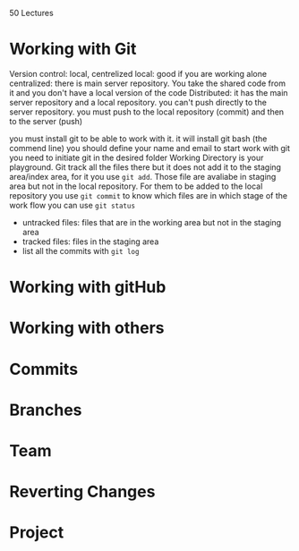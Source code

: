 50 Lectures
# Working with Git
Version control: local, centrelized
local: good if you are working alone
centralized: there is main server repository. You take the shared code from it and you don't have a local version of the code
Distributed: it has the main server repository and a local repository. you can't push directly to the server repository. you must push to the local repository (commit) and then to the server (push)

you must install git to be able to work with it. it will install git bash (the commend line)
you should define your name and email
to start work with git you need to initiate git in the desired folder
Working Directory is your playground. Git track all the files there but it does not add it to the staging area/index area, for it you use `git add`. Those file are avaliabe in staging area but not in the local repository. For them to be added to the local repository you use `git commit`
to know which files are in which stage of the work flow you can use `git status`
+ untracked files: files that are in the working area but not in the staging area
+ tracked files: files in the staging area
+ list all the commits with `git log`
# Working with gitHub
# Working with others
# Commits
# Branches
# Team
# Reverting Changes
# Project
